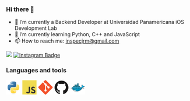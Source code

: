 ### Hi there 👋

- 🔭 I’m currently a Backend Developer at Universidad Panamericana iOS Development Lab
- 🌱 I’m currently learning Python, C++ and JavaScript
- 📫 How to reach me: inspecjrm@gmail.com

<a href="https://twitter.com/inspec_jrm"><img src="https://img.icons8.com/color/48/000000/twitter-circled--v2.png"/></a>
[![Instagram Badge](https://img.shields.io/badge/-Instagram-%23E4405F?style=flat-square&logo=instagram&logoColor=white&link=https://www.instagram.com/inspec_jrm/)](https://www.instagram.com/inspec_jrm/)
### Languages and tools

<p align="left">
  <img src="https://raw.githubusercontent.com/devicons/devicon/master/icons/python/python-original.svg" alt="python" width="40" height="40"/>
  <img src="https://raw.githubusercontent.com/devicons/devicon/master/icons/javascript/javascript-original.svg" alt="javascript" width="40" height="40"/>
  <img src="https://raw.githubusercontent.com/devicons/devicon/master/icons/git/git-original.svg" alt="git" width="40" height="40"/>
  <img src="https://raw.githubusercontent.com/devicons/devicon/master/icons/github/github-original.svg" alt="github" width="40" height="40"/>
  <img src="https://raw.githubusercontent.com/devicons/devicon/master/icons/docker/docker-original.svg" alt="docker" width="40" height="40"/>
</p>

<!--
**JavierRangel2004/JavierRangel2004** is a ✨ _special_ ✨ repository because its `README.md` (this file) appears on your GitHub profile.
